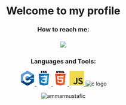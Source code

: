 <h1 align="center">Welcome to my profile</h1>

<div align="center">
  <h3>How to reach me:<h3>
  <a href="mailto:mustaficammar0@gmail.com"><img src="https://github.com/leungwensen/svg-icon/blob/master/dist/svg/logos/google-gmail.svg" width="40"></a>
<h3 align="center">Languages and Tools:</h3>
<p align="center"><a href="https://www.w3schools.com/cpp/" target="_blank" rel="noreferrer"> <img src="https://raw.githubusercontent.com/devicons/devicon/master/icons/cplusplus/cplusplus-original.svg" alt="cplusplus" width="40" height="40"/> </a> <a href="https://www.w3schools.com/css/" target="_blank" rel="noreferrer"> <img src="https://raw.githubusercontent.com/devicons/devicon/master/icons/css3/css3-original-wordmark.svg" alt="css3" width="40" height="40"/> </a> <a href="https://www.w3.org/html/" target="_blank" rel="noreferrer"> <img src="https://raw.githubusercontent.com/devicons/devicon/master/icons/html5/html5-original-wordmark.svg" alt="html5" width="40" height="40"/> </a> <a href="https://developer.mozilla.org/en-US/docs/Web/JavaScript" target="_blank" rel="noreferrer"> <img src="https://raw.githubusercontent.com/devicons/devicon/master/icons/javascript/javascript-original.svg" alt="javascript" width="40" height="40"/> </a> 
<img src="https://cdn.jsdelivr.net/gh/devicons/devicon/icons/c/c-original.svg" height="40" width="52" alt="c logo"  /></p>

<p><img align="center" src="https://github-readme-stats.vercel.app/api/top-langs?username=ammarmustafic&show_icons=true&locale=en&layout=compact" alt="ammarmustafic" /></p>
